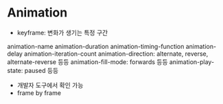 # Animation

- keyframe: 변화가 생기는 특정 구간

animation-name
animation-duration
animation-timing-function
animation-delay
animation-iteration-count
animation-direction: alternate, reverse, alternate-reverse 등등
animation-fill-mode: forwards 등등
animation-play-state: paused 등등

- 개발자 도구에서 확인 가능
- frame by frame
